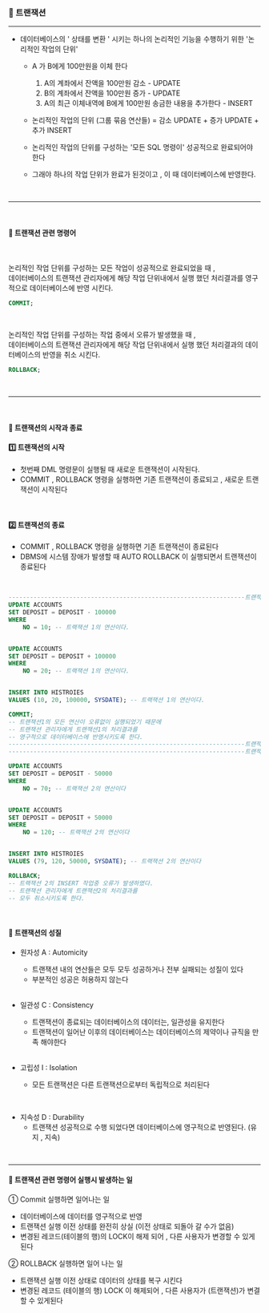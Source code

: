 ### 🔶 트랜잭션

----

- 데이터베이스의 ' 상태를 변환 ' 시키는 하나의 논리적인 기능을 수행하기 위한 '논리적인 작업의 단위'
    + A 가 B에게 100만원을 이체 한다
        1. A의 계좌에서 잔액을 100만원 감소 - UPDATE
        2. B의 계좌에서 잔액을 100만원 증가 - UPDATE
        3. A의 최근 이체내역에 B에게 100만원 송금한 내용을 추가한다 - INSERT

    + 논리적인 작업의 단위 (그룹 묶음 연산들) = 감소 UPDATE + 증가 UPDATE + 추가 INSERT
    + 논리적인 작업의 단위를 구성하는 '모든 SQL 명령이' 성공적으로 완료되어야 한다
    + 그래야 하나의 작업 단위가 완료가 된것이고 , 이 때 데이터베이스에 반영한다.

<br>

---

<br>

#### 🔹 트랜잭션 관련 명령어

<br>

논리적인 작업 단위를 구성하는 모든 작업이 성공적으로 완료되었을 때 , <br>
데이터베이스의 트랜잭션 관리자에게
해당 작업 단위내에서 실행 했던 처리결과를 영구적으로 데이터베이스에 반영 시킨다.

```sql
COMMIT;
```

<br>

논리적인 작업 단위를 구성하는 작업 중에서 오류가 발생했을 때 , <br>
데이터베이스의 트랜잭션 관리자에게
해당 작업 단위내에서 실행 했던 처리결과의 데이터베이스의 반영을 취소 시킨다.

```sql
ROLLBACK;
```

<br>

----
<br>

#### 🔹 트랜잭션의 시작과 종료

#### ️1️⃣ 트랜잭션의 시작

- 첫번째 DML 명령문이 실행될 때 새로운 트랜잭션이 시작된다.
- COMMIT , ROLLBACK 명령을 실행하면 기존 트랜잭션이 종료되고 , 새로운 트랜잭션이 시작된다

<br>

#### 2️⃣ 트랜잭션의 종료

- COMMIT , ROLLBACK 명령을 실행하면 기존 트랜잭션이 종료된다
- DBMS에 시스템 장애가 발생할 때 AUTO ROLLBACK 이 실행되면서 트랜잭션이 종료된다

<br>

```sql
------------------------------------------------------------------트랜잭션 1이 시작됨
UPDATE ACCOUNTS
SET DEPOSIT = DEPOSIT - 100000
WHERE
    NO = 10; -- 트랙잭션 1의 연산이다.


UPDATE ACCOUNTS
SET DEPOSIT = DEPOSIT + 100000
WHERE
    NO = 20; -- 트랙잭션 1의 연산이다.


INSERT INTO HISTROIES
VALUES (10, 20, 100000, SYSDATE); -- 트랙잭션 1의 연산이다.

COMMIT;
-- 트랜잭션1의 모든 연산이 오류없이 실행되었기 때문에
-- 트랜잭션 관리자에게 트랜잭션1의 처리결과를
-- 영구적으로 데이터베이스에 반영시키도록 한다.
------------------------------------------------------------------트랜잭션 1이 종료됨
------------------------------------------------------------------트랜잭션 2가 실행됨

UPDATE ACCOUNTS
SET DEPOSIT = DEPOSIT - 50000
WHERE
    NO = 70; -- 트랙잭션 2의 연산이다


UPDATE ACCOUNTS
SET DEPOSIT = DEPOSIT + 50000
WHERE
    NO = 120; -- 트랙잭션 2의 연산이다


INSERT INTO HISTROIES
VALUES (79, 120, 50000, SYSDATE); -- 트랙잭션 2의 연산이다

ROLLBACK;
-- 트랙잭션 2의 INSERT 작업중 오류가 발생하였다.
-- 트랜잭션 관리자에게 트랜잭션2의 처리결과를
-- 모두 취소시키도록 한다.

```

<br>

#### 🔹 트랜잭션의 성질

+ 원자성 A : Automicity
    - 트랜잭션 내의 연산들은 모두 모두 성공하거나 전부 실패되는 성질이 있다
    - 부분적인 성공은 허용하지 않는다

    <br>

+ 일관성 C : Consistency
    - 트랜잭션이 종료되는 데이터베이스의 데이터는, 일관성을 유지한다
    - 트랜잭션이 일어난 이후의 데이터베이스는 데이터베이스의 제약이나 규직을 만족 해야한다

    <br>

+ 고립성 I : Isolation
    - 모든 트랜잭션은 다른 트랜잭션으로부터 독립적으로 처리된다

<br>

+ 지속성 D : Durability
    - 트랜잭션 성공적으로 수행 되었다면 데이터베이스에 영구적으로 반영된다. (유지 , 지속)

<br>

--------

#### 🔹 트랜잭션 관련 명령어 실행시 발생하는 일

① Commit 실행하면 일어나는 일

- 데이터베이스에 데이터를 영구적으로 반영
- 트랜잭션 실행 이전 상태를 완전히 상실 (이전 상태로 되돌아 갈 수가 없음)
- 변경된 레코드(테이블의 행)의 LOCK이 해제 되어 , 다른 사용자가 변경할 수 있게 된다

② ROLLBACK 실행하면 일어 나는 일

- 트랜잭션 실행 이전 상태로 데이터의 상태를 복구 시킨다
- 변경된 레코드 (테이블의 행) LOCK 이 해제되어 , 다른 사용자가 (트랜잭션)가 변결할 수 있게된다

